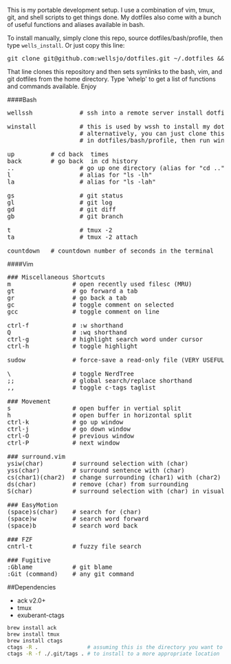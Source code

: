 This is my portable development setup.  I use a combination of vim, tmux, git, and shell scripts to get things done.  My dotfiles also come with a bunch of useful functions and aliases available in bash.

To install manually, simply clone this repo, source dotfiles/bash/profile, then type ```wells_install```.  Or just copy this line:

<pre>
git clone git@github.com:wellsjo/dotfiles.git ~/.dotfiles && source ~/.dotfiles/bash/profile && wells_install
</pre>

That line clones this repository and then sets symlinks to the bash, vim, and git dotfiles from the home directory.  Type 'whelp' to get a list of functions and commands available.  Enjoy

####Bash
<pre>
wellssh             # ssh into a remote server install dotfile setup from this repository

winstall            # this is used by wssh to install my dotfiles upon entering a remote machine.
                    # alternatively, you can just clone this repository, source the profile located
                    # in dotfiles/bash/profile, then run winstall.  This is explained above.

up <number>         # cd back <number> times
back <number>       # go back <number> in cd history
..                  # go up one directory (alias for "cd ..")
l                   # alias for "ls -lh"
la                  # alias for "ls -lah"

gs                  # git status
gl                  # git log
gd                  # git diff
gb                  # git branch

t                   # tmux -2
ta                  # tmux -2 attach

countdown <number>  # countdown number of seconds in the terminal
</pre>

####Vim
<pre>
### Miscellaneous Shortcuts
m                 # open recently used filesc (MRU)
gt                # go forward a tab
gr                # go back a tab
gc                # toggle comment on selected
gcc               # toggle comment on line

ctrl-f            # :w shorthand
Q                 # :wq shorthand
ctrl-g            # highlight search word under cursor
ctrl-h            # toggle highlight

sudow             # force-save a read-only file (VERY USEFUL)

\                 # toggle NerdTree
;;                # global search/replace shorthand
,,                # toggle c-tags taglist

### Movement
s                 # open buffer in vertial split
h                 # open buffer in horizontal split
ctrl-k            # go up window
ctrl-j            # go down window
ctrl-O            # previous window
ctrl-P            # next window

### surround.vim
ysiw(char)        # surround selection with (char)
yss(char)         # surround sentence with (char)
cs(char1)(char2)  # change surrounding (char1) with (char2)
ds(char)          # remove (char) from surrounding
S(char)           # surround selection with (char) in visual mode

### EasyMotion
(space)s(char)    # search for (char)
(space)w          # search word forward
(space)b          # search word back

### FZF
cntrl-t           # fuzzy file search

### Fugitive
:Gblame           # git blame
:Git (command)    # any git command
</pre>

##Dependencies
- ack v2.0+
- tmux
- exuberant-ctags

```bash
brew install ack
brew install tmux
brew install ctags
ctags -R .                # assuming this is the directory you want to index
ctags -R -f ./.git/tags . # to install to a more appropriate location
```
